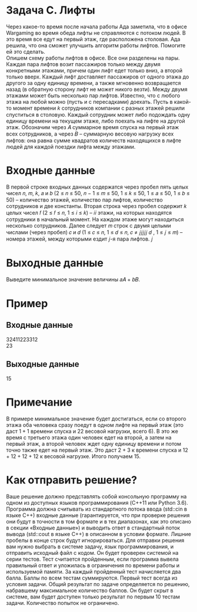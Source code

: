# Задача C. Лифты
Через какое-то время после начала работы Ада заметила, что в офисе Wargaming во время обеда лифты не справляются с потоком людей. В это время все едут на первый этаж, где расположена столовая. Ада решила, что она сможет улучшить алгоритм работы лифтов. Помогите ей это сделать.  
Опишем схему работы лифтов в офисе. Все они разделены на пары. Каждая пара лифтов возит пассажиров только между двумя конкретными этажами, причем один лифт едет только вниз, а второй только вверх. Каждый лифт доставляет пассажиров от одного этажа до другого за одну единицу времени, а также мгновенно возвращается назад (в обратную сторону лифт не может никого везти). Между двумя этажами может быть несколько пар лифтов. Известно, что с любого этажа на любой можно (пусть и с пересадками) доехать.
Пусть в какой-то момент времени 𝑘 сотрудников компании с разных этажей решили спуститься в столовую. Каждый сотрудник может либо подождать одну единицу времени на текущем этаже, либо поехать на лифте на другой этаж. Обозначим через 𝐴 суммарное время спуска на первый этаж всех сотрудников, а через 𝐵 – суммарную весовую нагрузку всех лифтов: она равна сумме квадратов количеств находящихся в лифте людей для каждой поездки лифта между этажами.

# Входные данные
В первой строке входных данных содержатся через пробел пять целых чисел 𝑛, 𝑚, 𝑘, 𝑎 и 𝑏 (2 ≤ 𝑛 ≤ 50, 𝑛 − 1 ≤
𝑚 ≤ 50, 1 ≤ 𝑘 ≤ 50, 1 ≤ 𝑎 ≤ 50, 1 ≤ 𝑏 ≤ 50) – количество этажей, количество пар лифтов, количество
сотрудников и две константы. Вторая строка через пробел содержит 𝑘 целых чисел 𝑓 (2 ≤ 𝑓 ≤ 𝑛, 1 ≤ 𝑖 ≤ 𝑘) – 𝑖𝑖
этажи, на которых находятся сотрудники в начальный момент. На каждом этаже могут находиться несколько
сотрудников. Далее следует 𝑚 строк с двумя целыми числами (через пробел) 𝑐 и 𝑑 (1 ≤ 𝑐 ≤ 𝑛, 1 ≤ 𝑑 ≤ 𝑛, 𝑐 ≠ 𝑗𝑗𝑗𝑗𝑗
𝑑 , 1 ≤ 𝑗 ≤ 𝑚) – номера этажей, между которыми ездит 𝑗-я пара лифтов. 𝑗

# Выходные данные
Выведите минимальное значение величины 𝑎𝐴 + 𝑏𝐵.

# Пример
## Входные данные
$32411 2233 12$  
$23$

## Выходные данные
$15$

# Примечание
В примере минимальное значение будет достигаться, если со второго этажа оба человека сразу поедут в одном лифте на первый этаж (это даст $1 + 1$ времени спуска и $22$ весовой нагрузки, всего $6$). В это же время с третьего этажа один человек едет на второй, а затем на первый этаж, а второй человек ждет одну единицу времени и потом точно также едет на первый этаж. Это даст $2 + 3$ к времени спуска и $12 + 12 + 12 + 12$ к весовой нагрузке. Итого получаем $15$.

# Как отправить решение?
Ваше решение должно представлять собой консольную программу на одном из доступных языков программирования (C++11 или Python 3.6). Программа должна считывать из стандартного потока ввода (std::cin в языке С++) входные данные (гарантируется, что при проверке решения они будут в точности в том формате и в тех диапазонах, как это описано в секции «Входные данные») и выводить ответ в стандартный поток вывода (std::cout в языке C++) в описанном в условии формате. Лишние пробелы в конце строк будут игнорироваться. Для отправки решения вам нужно выбрать в системе задачу, язык программирования, и отправить исходный файл с кодом. Он будет проверен системой на серии тестов. Тест считается пройденным, если программа вывела правильный ответ и уложилась в ограничения по времени работы и используемой памяти. За каждый пройденный тест начисляется два балла. Баллы по всем тестам суммируются. Первый тест всегда из условия задачи. Общий результат по задаче определяется по решению, набравшему максимальное количество баллов. Он будет скрыт в системе, вам будет доступен только результат по первым 10 тестам задачи. Количество попыток не ограничено.